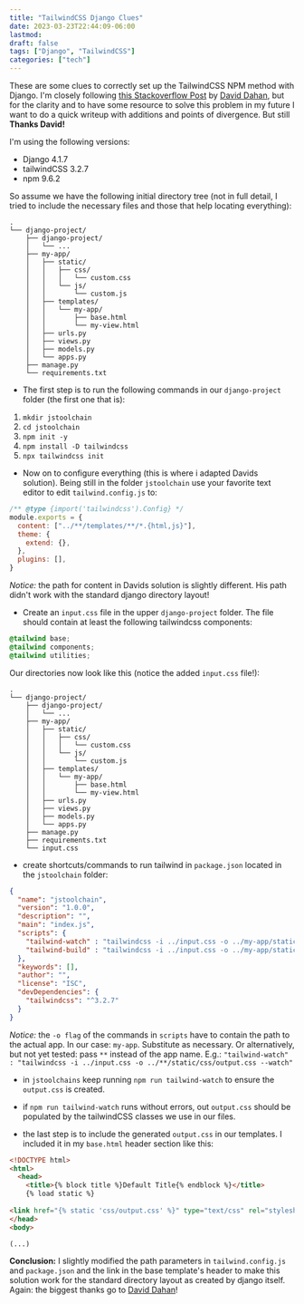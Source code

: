 ```yaml
---
title: "TailwindCSS Django Clues"
date: 2023-03-23T22:44:09-06:00
lastmod: 
draft: false
tags: ["Django", "TailwindCSS"]
categories: ["tech"]
---
```


These are some clues to correctly set up the TailwindCSS NPM method with Django.
I'm closely following [this Stackoverflow Post](https://stackoverflow.com/a/63392427) by [David Dahan](https://stackoverflow.com/users/2255491/david-dahan), but for the clarity and to have some resource to solve this problem in my future I want to do a quick writeup with additions and points of divergence. But still **Thanks David!**

I'm using the following versions:
- Django 4.1.7
- tailwindCSS 3.2.7
- npm 9.6.2

So assume we have the following initial directory tree (not in full detail, I tried to include the necessary files and those that help locating everything):
```
.
└── django-project/
    ├── django-project/
    │   └── ...
    ├── my-app/
    │   ├── static/
    │   │   ├── css/
    │   │   │   └── custom.css
    │   │   └── js/
    │   │       └── custom.js
    │   ├── templates/
    │   │   └── my-app/
    │   │       ├── base.html
    │   │       └── my-view.html
    │   ├── urls.py
    │   ├── views.py
    │   ├── models.py
    │   └── apps.py
    ├── manage.py
    └── requirements.txt
```

- The first step is to run the following commands in our `django-project` folder (the first one that is):
1. `mkdir jstoolchain`
2. `cd jstoolchain`
3. `npm init -y`
4. `npm install -D tailwindcss`
5. `npx tailwindcss init`

- Now on to configure everything (this is where i adapted Davids solution). Being still in the folder `jstoolchain` use your favorite text editor to edit `tailwind.config.js` to:
```javascript
/** @type {import('tailwindcss').Config} */
module.exports = {
  content: ["../**/templates/**/*.{html,js}"],
  theme: {
    extend: {},
  },
  plugins: [],
}
```
*Notice:* the path for content in Davids solution is slightly different. His path didn't work with the standard django directory layout!

- Create an `input.css` file in the upper `django-project` folder. The file should contain at least the following tailwindcss components:
```css
@tailwind base;
@tailwind components;
@tailwind utilities;
```

Our directories now look like this (notice the added `input.css` file!):
```
.
└── django-project/
    ├── django-project/
    │   └── ...
    ├── my-app/
    │   ├── static/
    │   │   ├── css/
    │   │   │   └── custom.css
    │   │   └── js/
    │   │       └── custom.js
    │   ├── templates/
    │   │   └── my-app/
    │   │       ├── base.html
    │   │       └── my-view.html
    │   ├── urls.py
    │   ├── views.py
    │   ├── models.py
    │   └── apps.py
    ├── manage.py
    ├── requirements.txt
    └── input.css
```

- create shortcuts/commands to run tailwind in `package.json` located in the `jstoolchain` folder:
```json
{
  "name": "jstoolchain",
  "version": "1.0.0",
  "description": "",
  "main": "index.js",
  "scripts": {
    "tailwind-watch" : "tailwindcss -i ../input.css -o ../my-app/static/css/output.css --watch",
    "tailwind-build" : "tailwindcss -i ../input.css -o ../my-app/static/css/output.css --minify"
  },
  "keywords": [],
  "author": "",
  "license": "ISC",
  "devDependencies": {
    "tailwindcss": "^3.2.7"
  }
}
```

*Notice:* the `-o flag` of the commands in `scripts` have to contain the path to the actual app. In our case: `my-app`. Substitute as necessary. Or alternatively, but not yet tested: pass `**` instead of the app name. E.g.: `"tailwind-watch" : "tailwindcss -i ../input.css -o ../**/static/css/output.css --watch"`

- in `jstoolchains` keep running `npm run tailwind-watch` to ensure the `output.css` is created.

- if `npm run tailwind-watch` runs without errors, out `output.css` should be populated by the tailwindCSS classes we use in our files.

- the last step is to include the generated `output.css` in our templates. I included it in my `base.html` header section like this:

```html
<!DOCTYPE html>
<html>
  <head>
    <title>{% block title %}Default Title{% endblock %}</title>
    {% load static %}
 
<link href="{% static 'css/output.css' %}" type="text/css" rel="stylesheet" /> 
</head>
<body>

(...)

```

**Conclusion:** I slightly modified the path parameters in `tailwind.config.js` and `package.json` and the link in the base template's header to make this solution work for the standard directory layout as created by django itself. Again: the biggest thanks go to [David Dahan](https://stackoverflow.com/users/2255491/david-dahan)!